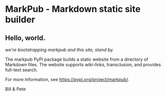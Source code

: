 # MarkPub - Markdown static site builder

## Hello, world.

_we're bootstrapping markpub and this site, stand by._

The markpub PyPI package builds a static website from a directory of Markdown files. The website supports wiki-links, transclusion, and provides full-text search.

For more information, see <https://pypi.org/project/markpub/>.

Bill & Pete